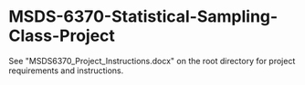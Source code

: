 # MSDS-6370-Statistical-Sampling-Class-Project
See "MSDS6370_Project_Instructions.docx" on the root directory for project requirements and instructions.
